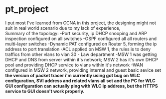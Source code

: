 # pt_project
I put most I've learned from CCNA in this project, the designing might not suit in real world scenario due to my lack of experience,   
Summary of the topology:
-Port security, ip DHCP snooping and ARP inspection configured on all switches 
-OSPF configured all all routers and multi-layer switches
-Dynamic PAT configured on Router 5, forming the ip address to port translation 
-ACL applied on MSW 1, the rules is to deny traffics from other vlans to vlan 30 - Law department 
-MSW 1 was getting DHCP and DNS from server within it's network; MSW 2 has it's own DHCP pool and providing DHCP service to vlans within it's network
-WAN configured in MSW 2 network, providing internal and guest basic sevice set
 **the version of packet tracer i'm currently using got bug on WLC configuration, SVI address and related vlans all set and the PC for WLC GUI configuration can actually ping with WLC ip address, but the HTTPS service to GUI doesn't work properly.**
